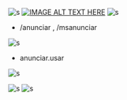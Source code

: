 

![s](https://i.imgur.com/aZSCtok.png)
[![IMAGE ALT TEXT HERE](https://img.youtube.com/vi/HPo5wKoHXD0/0.jpg)](https://www.youtube.com/watch?v=HPo5wKoHXD0)
![s](https://i.imgur.com/TMQbNpv.png)
- /anunciar , /msanunciar

![s](https://i.imgur.com/KySA8iL.png)
- anunciar.usar

![s](https://i.imgur.com/TWNnRDF.png)

![s](https://image.prntscr.com/image/ua3u2a1dS6u8_43AZvn8kw.png)
![s](https://image.prntscr.com/image/WWpeoHj8TvKqJlSZaKf-Kw.png)
